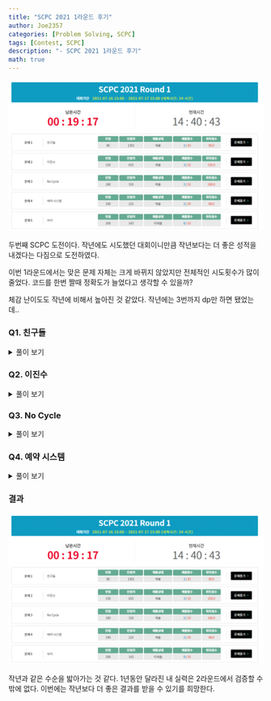 ```yaml
---
title: "SCPC 2021 1라운드 후기"
author: Joe2357
categories: [Problem Solving, SCPC]
tags: [Contest, SCPC]
description: "- SCPC 2021 1라운드 후기"
math: true
---
```


![scpc 1round_1](https://github.com/Joe2357/Joe2357.github.io/blob/main/assets/img/post/review/scpc/2021/scpc_1.png?raw=true)

두번째 SCPC 도전이다. 작년에도 시도했던 대회이니만큼 작년보다는 더 좋은 성적을 내겠다는 다짐으로 도전하였다.

이번 1라운드에서는 맞은 문제 자체는 크게 바뀌지 않았지만 전체적인 시도횟수가 많이 줄었다. 코드를 한번 짤때 정확도가 늘었다고 생각할 수 있을까?

체감 난이도도 작년에 비해서 높아진 것 같았다. 작년에는 3번까지 dp만 하면 됐었는데..

### Q1. 친구들

<details markdown="1"><summary>풀이 보기</summary>

> 시도 횟수 : 1 / 10  
> 점수 : Pass ( 80 / 80, 0.18134 )

#### 풀이

문제를 처음 보자마자 유니온파인드 문제임을 직감했다. 한 사람이 "이 사람과 나는 친구관계다" 라는 정보를 담은 배열이 주어지고, 그것은 단방향이어도 상관없으므로, 정보가 주어질 때마다 두개의 집합을 합쳐 친구관계를 모아버리면 된다. 끝까지 수행한 이후 남는 집합의 개수가 정답이 된다.

다른 풀이로는 dfs를 이용한 visit를 이용하는 방법이 있다고 한다. 내 방식보다 훨씬 빠른 수행시간을 보일 수 있을 것 같은데, 이후에 재시도할 때 시도해봐야겠다.

#### 소스코드

```c
#include <stdio.h>

typedef char bool;
const bool true = 1;
const bool false = 0;
#define MAX (int)(1e5 + 1)

int parent[MAX];
int input[MAX];
int result;

int find(int x) {
    if (parent[x] == x) {
        return x;
    } else {
        return parent[x] = find(parent[x]);
    }
}

bool merge(int a, int b) {
    int x = find(a), y = find(b);
    if (x == y) {
        return false;
    } else {
        if (x > y) {
            parent[a] = parent[x] = y;
        } else {
            parent[b] = parent[y] = x;
        }
        return true;
    }
}

int main() {
    int testcase;
    scanf("%d", &testcase);
    for (int T = 1; T <= testcase; ++T) {
        int n;
        scanf("%d", &n);
        result = n;
        for (int i = 1; i <= n; ++i) {
            parent[i] = i;
            scanf("%d", input + i);
        }

        for (int i = 1; i <= n; ++i) {
            if (i + input[i] <= n) {
                result -= merge(i, i + input[i]);
            }
        }

        printf("Case #%d\n%d\n", T, result);
    }
    return 0;
}
```

</details>

### Q2. 이진수

<details markdown="1"><summary>풀이 보기</summary>

> 시도 횟수 : 3 / 10  
> 점수 : Pass ( 150 / 150, 0.03875 )

#### 풀이

정확한 풀이방식이 떠오르지 않는다. 수많은 if문에서 볼 수 있듯이, case work로 풀어낸 문제이다.

우선 문제 조건에 따라 정답을 도출하는 경우를 2가지로 나눌 수 있다.

1. $t$가 $n$의 절반보다 작거나 같은 경우
2. $t$가 $n$의 절반보다 큰 경우



우선 1번 상황에서의 풀이 방식은 아래와 같다.

- B의 배열의 값에 따라 A의 배열 값이 정해지는 구간이 존재한다. 그 부분은 값을 미리 지정한다. ( 첫 2개의 for문 )
- 다음으로는 배열을 모두 순회하며 값을 지정한다.
  - 만약 B의 배열 값이 $0$이라면 A에서 그 부분을 지정하는 모든 부분의 값은 $0$이어야한다. ( 다만 범위를 벗어나는 경우 런타임 에러 방지를 위해 미리 범위를 판단한 후 접근하자 )
  - 만약 B의 배열 값이 $1$이라면 그곳을 지정하는 A의 배열 2개의 부분은 아래와 같은 절차를 따른다.
    - 만약 어느 한쪽이 사용 불가능한 위치라면, 다른 부분의 배열 값은 $1$이어야 한다.
    - 만약 어느 한쪽의 배열 값이 $0$으로 지정되었다면, 다른 부분의 배열 값은 $1$이어야 한다.
    - 만약 어느 한쪽의 배열 값이 $1$로 지정되었다면, 다른 부분의 배열 값은 우선 Unknown으로 지정되있는 채로 넘긴다.
    - 만약 두 부분 모두 Unknown이라면 뒷부분의 가능성을 염두에 두고 아래 절차를 따른다.
      - 뒷부분을 이용하여 B의 값을 만드는 부분의 배열 값이 $1$인 경우 뒷부분에 $1$을 제공함으로써 문제의 조건인 **정답 문자열은 항상 최소여야한다**를 유지한다.
      - 만약 뒷부분에서 $0$이 나와 뒤에 $1$을 추가할 수 없는 경우 앞부분에 $1$을 지정한다.



다음으로 2번 상황에서의 풀이 방식은 아래와 같다.

- B의 배열의 값에 따라 A의 배열 값이 정해지는 구간이 존재한다. 그 부분은 값을 미리 지정한다. ( 첫 2개의 for문 )
- 그 이외의 부분은 모두 $0$이어야한다. ( 지정할 수 있는 부분이 없음 )



시도횟수가 3번인데, 처음 2번 경우에서 초반에 모든 정답을 Unknown으로 지정해주는데, 이후 단계에서 이것을 Zero로 바꾸지 않아 `222222`와 같은 답이 출력되어 생긴 문제였다.

#### 소스코드

```c
#include <stdio.h>

typedef char bool;
const bool true = 1;
const bool false = 0;
#define MAX (int)(5e4 + 1)

#define ZERO '0'
#define ONE '1'
#define UNKNOWN '2'

int n;
char A[MAX];
char B[MAX];

bool canPlace(int x) {
    return (0 <= x && x < n);
}

int main() {
    int testcase;
    scanf("%d", &testcase);
    for (int T = 1; T <= testcase; ++T) {
        int t;
        scanf("%d %d", &n, &t);
        scanf("%s", B);
        A[n] = '\0';
        for (int i = 0; i < n; ++i) {
            A[i] = UNKNOWN;
        }

        if (2 * t <= n) {
            for (int i = 0; i < t; ++i) {
                A[i + t] = B[i];
            }
            for (int i = n - t; i < n; ++i) {
                A[i - t] = B[i];
            }
            for (int i = t; i < n - t; ++i) {
                if (B[i] == ZERO) {
                    if (canPlace(i + t)) {
                        A[i + t] = ZERO;
                    }
                    if (canPlace(i - t)) {
                        A[i - t] = ZERO;
                    }
                } else {
                    if (canPlace(i - t)) {
                        if (canPlace(i + t)) {
                            if (A[i + t] == ZERO) {
                                A[i - t] = ONE;
                            } else if (A[i + t] == ONE) {
                            } else {
                                if (A[i - t] == ZERO) {
                                    A[i + t] = ONE;
                                } else if (A[i - t] == ONE) {
                                } else {
                                    int temp = i + 2 * t;
                                    if (!canPlace(temp) || B[temp] == ONE) {
                                        A[i + t] = ONE, A[i - t] = ZERO;
                                    } else {
                                        A[i + t] = ZERO, A[i - t] = ONE;
                                    }
                                }
                            }
                        } else {
                            A[i - t] = ONE;
                        }
                    } else {
                        A[i + t] = ONE;
                    }
                }
            }
            //printf("t : %s\n", A);
            for (int i = 0; i < n; ++i) {
                if (A[i] == UNKNOWN) {
                    A[i] = ZERO;
                }
            }
        } else {
            for (int i = t; i < n; ++i) {
                A[i - t] = B[i];
            }
            for (int i = 0; i < n - t; ++i) {
                A[i + t] = B[i];
            }
            for (int i = 0; i < n; ++i) {
                if (A[i] == UNKNOWN) {
                    A[i] = ZERO;
                }
            }
        }

        printf("Case #%d\n%s\n", T, A);
    }
    return 0;
}
```

</details>

### Q3. No Cycle

<details markdown="1"><summary>풀이 보기</summary>

> 시도 횟수 : 2 / 10  
> 점수 : Pass ( 180 / 180, 0.60013 )

#### 풀이

사이클이 생기지 않도록 간선의 방향을 정하는 문제이다.

이 풀이에서 사용하는 기본적인 알고리즘은 '플로이드-와샬' 알고리즘을 개량한 것이다. bool 형식의 matrix는 2차원 배열로 지정하고, 아래와 같은 의미를 가지고 있게 설계했다.

- matrix\[i\]\[j\]가 $0$이라면, i -> j 로 가는 경로가 존재하지 않는다.
- matrix\[i\]\[j\]가 $1$이라면, i -> j 로 가는 경로가 존재한다.

풀이법은 아래와 같은 순서를 따랐다.

- 먼저 matrix 배열을 초기화한다. 모든 위치에서 다른 위치로 가는 경우는 존재하지 않고, 자신으로 가는 경로는 존재한다고 지정한다.
- 이미 방향이 지정된 간선들을 입력받는다. 그 간선들에 대해서는 matrix의 값을 업데이트한다.
- 방향이 지정되지 않은 간선들의 입력을 받는다. 그 중에서 **이미 간선의 방향이 정해져야하는 간선들의 값은 미리 지정한다**. 이 값은 ret 문자열에 지정해둔다.
- matrix의 값을 모두 업데이트한다. i -> j 로 가는 경로가 있다면 모든 부분의 값을 true로 바꿔주어야한다.
- 방향이 지정되지 않은 간선이 존재하는 경우 계속 반복한다.
  - 모든 간선에 대해서 방향이 지정 가능한지 판단한다. 판단하는 방법은 <u>반대의 간선을 추가하면 사이클이 발생하는가</u>에 대한 여부이다.
  - 만약 한번의 반복에서 방향이 지정되는 간선이 없는 경우, 두 개의 집합이 서로 묶이지 않은 경우이고, 이 경우에는 아무 간선이나 아무 방향으로 설치하더라도 사이클이 발생하지 않는다. 문제에서 주어진 조건에서 정답 문자열은 항상 최소의 값을 가져야하므로, **방향이 지정되지 않은 가장 빠른 간선의 방향을 정방향으로 지정**하는 것으로 조건을 유지하자.
    - 이 때 지정한 간선에 의해 matrix의 값이 바뀌어야하므로 추가로 업데이트해준다.
- 전체 결과를 출력한다.

시간초가 $O(n^3)$에 돌아가지 않을 것이라는 편견에 사로잡혀 바로 시도하지 않았는데, 이럴줄 알았으면 빠르게 시도하고 4번 문제를 풀었으면 좋은 결과를 가지지 않았을까 후회하고 있다.

#### 소스코드

```c
#include <stdio.h>

typedef struct Path {
    int s, e;
} PT;

typedef char bool;
const bool true = 1;
const bool false = 0;
#define RIGHT '0'
#define BACK '1'
#define UNKNOWN '2'

#define MAX 500 + 1

bool matrix[MAX][MAX + 1];
PT path[2000];
char ret[2001];
int n, m, k;

int main() {
    int testcase;
    scanf("%d", &testcase);
    for (int T = 1; T <= testcase; ++T) {
        scanf("%d %d %d", &n, &m, &k);
        for (int i = 1; i <= n; ++i) {
            for (int j = 1; j <= n; ++j) {
                matrix[i][j] = (i == j);
            }
        }
        for (int i = 0; i < m; ++i) {
            int a, b;
            scanf("%d %d", &a, &b);
            matrix[a][b] = true;
        }
        ret[k] = '\0';
        int unknown = 0;
        for (int i = 0; i < k; ++i) {
            int a, b;
            scanf("%d %d", &a, &b);
            path[i] = (PT){a, b};
            if (matrix[a][b] == true) {
                ret[i] = RIGHT;
            } else if (matrix[b][a] == true) {
                ret[i] = BACK;
            } else {
                ret[i] = UNKNOWN;
                ++unknown;
            }
        }

        for (int i = 1; i <= n; ++i) {
            for (int j = 1; j <= n; ++j) {
                for (int k = 1; k <= n; ++k) {
                    matrix[j][k] |= (matrix[j][i] && matrix[i][k]);
                }
            }
        }

        while (unknown > 0) {
            bool isChanged = false;
            for (int i = 0; i < k; ++i) {
                if (ret[i] == UNKNOWN) {
                    if (matrix[path[i].s][path[i].e] == true) {
                        ret[i] = RIGHT;
                        isChanged = true;
                        --unknown;
                    } else if (matrix[path[i].e][path[i].s] == true) {
                        ret[i] = BACK;
                        isChanged = true;
                        --unknown;
                    } else {
                    }
                }
            }

            if (!isChanged) {
                for (int i = 0; i < k; ++i) {
                    if (ret[i] == UNKNOWN) {
                        --unknown;
                        ret[i] = RIGHT;

                        for (int j = 1; j <= n; ++j) {
                            if (matrix[j][path[i].s] == true) {
                                matrix[j][path[i].e] = true;
                                for (int k = 1; k <= n; ++k) {
                                    if (matrix[path[i].e][k] == true) {
                                        matrix[j][k] = true;
                                    }
                                }
                            }
                        }
                        break;
                    }
                }
            }
        }

        printf("Case #%d\n%s\n", T, ret);
    }
    return 0;
}
```

</details>

### Q4. 예약 시스템

<details markdown="1"><summary>풀이 보기</summary>

> 시도 횟수 : 2 / 10  
> 점수 : Pass ( 88 / 190, 1.23966 )

#### 풀이

전체 테스트케이스는 맞지 못했지만 부분점수를 받은 문제이다. 이 문제의 테스트케이스는 아래와 같았다.

- 모든 손님 집합의 원소 수가 짝수인 경우 ( O )
- 모든 손님 집합의 원소 수가 홀수인 경우 ( O )
- 손님 집합의 원소 수가 섞여있는 경우 ( X )

우선 모든 손님 집합의 정보를 기록한다. 다만 기록하는 과정은 아래와 같다.

- 원소의 개수가 홀수인 경우 / 짝수인 경우를 따로 기록한다.
- 원소의 숫자들을 저장할 때에는 그 중에서 가장 작은 값을 가지는 4개의 수만을 기록한다. 계산에는 이 4개의 숫자만을 사용할 것이다.

이후 먼저 모든 값을 더하여 기록한다. 이 때 짝수는 모든 수를 1번씩, 홀수는 모든 수를 1번씩에 추가로 가장 작은 수를 한번 더 사용해야한다. ( 모양에 따른 추가 간섭 발생 )

이후 모든 홀수원소는 합쳐 짝수 블럭으로 변환하였다. 변환할 때에는 가장 큰 수 2개를 가장자리로 보내고 합쳐서 추가하였다.

이후에는 가장 큰 원소를 가진 2개의 블럭을 가장자리로 보내 결과값을 가장 작게 조절한다. 풀이에는 모든 블럭을 정렬하여 구했다.

홀수 + 짝수의 경우가 제대로 구현되지 않은 것이 만점을 받지 못한 원인인 것 같다. 3번을 빨리 풀었으면 원인을 찾아 시도해볼 수 있었을 것 같은데 많이 아쉽다.

#### 소스코드

```c
#include <stdio.h>

typedef struct Node {
    int minA[4];
} Node;

#define MAX_NUM (int)1e5
#define MAX_GROUP (int)2e4
int input[MAX_NUM];
Node even[MAX_GROUP + 10000];
int even_len;
Node odd[MAX_GROUP];
int odd_len;
int n, m;
long long result;

int cmp1(int* a, int* b) {
    return *a > *b;
}
int cmp2(Node* a, Node* b) {
    return (a->minA[2] + a->minA[3]) > (b->minA[2] + b->minA[3]);
}

int main() {
    int testcase;
    scanf("%d", &testcase);
    for (int T = 1; T <= testcase; ++T) {
        scanf("%d %d", &n, &m);
        result = 0, even_len = 0, odd_len = 0;
        for (int i = 0; i < n; ++i) {
            int a;
            scanf("%d", &a);
            for (int j = 0; j < a; ++j) {
                scanf("%d", input + j);
            }
            qsort(input, a, sizeof(int), cmp1);
            if (a & 1) {
                odd[odd_len++] = (Node){ {input[0], input[1], input[2], input[3]} };
                result += (input[0] + input[1] + input[2] + input[3]);
                result += input[0];
            } else {
                even[even_len++] = (Node){ {input[0], input[1], input[2], input[3]} };
                result += (input[0] + input[1] + input[2] + input[3]);
            }
        }
        qsort(odd, odd_len, sizeof(Node), cmp2);
        int temp = odd_len >> 1;
        for (int i = 0; i < temp; ++i) {
            input[0] = odd[i].minA[2], input[1] = odd[i].minA[3], input[2] = odd[odd_len - i - 1].minA[2], input[3] = odd[odd_len - i - 1].minA[3];
            qsort(input, 4, sizeof(int), cmp1);
            even[even_len++] = (Node){ {input[0], input[1], input[2], input[3]} };
        }

        if (even_len == 1) {
            result -= (even[0].minA[0] + even[0].minA[1] + even[0].minA[2] + even[0].minA[3]);
        } else {
            qsort(even, even_len, sizeof(Node), cmp2);
            result -= (even[even_len - 1].minA[3] + even[even_len - 1].minA[2] + even[even_len - 2].minA[3] + even[even_len - 2].minA[2]);
        }
        printf("Case #%d\n%lld\n", T, result);
    }
    return 0;
}
```

</details>

### 결과

![scpc 1round_2](https://github.com/Joe2357/Joe2357.github.io/blob/main/assets/img/post/review/scpc/2021/scpc_1.png?raw=true)

작년과 같은 수순을 밟아가는 것 같다. 1년동안 달라진 내 실력은 2라운드에서 검증할 수밖에 없다. 이번에는 작년보다 더 좋은 결과를 받을 수 있기를 희망한다.


